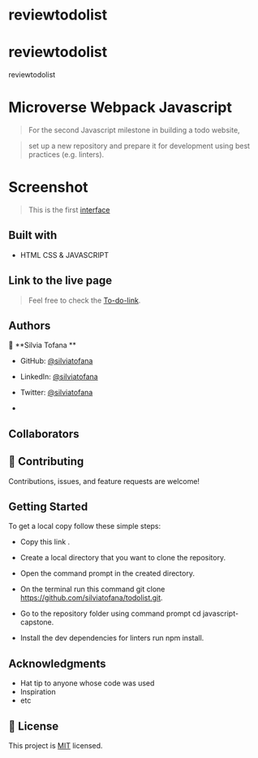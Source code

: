 # reviewtodolist
# reviewtodolist
reviewtodolist
# Microverse Webpack Javascript

> For the second Javascript milestone in building a todo website,

> set up a new repository and prepare it for development using best practices (e.g. linters).

# Screenshot

> This is the first [interface](./screenshots/inage12.png)

## Built with

- HTML CSS & JAVASCRIPT

## Link to the live page

> Feel free to check the [To-do-link](https://silviatofana.github.io/todolist/dist/).

## Authors

👤 **Silvia Tofana **

- GitHub: [@silviatofana](https://github.com/silviatofana)
- LinkedIn: [@silviatofana](www.linkedin.com/in/silvia-tofana-10b852186)
- Twitter: [@silviatofana](https://twitter.com/SilviaTofana)

-
## Collaborators



## 🤝 Contributing

Contributions, issues, and feature requests are welcome!

## Getting Started

To get a local copy follow these simple steps:

- Copy this link .

- Create a local directory that you want to clone the repository.

- Open the command prompt in the created directory.

- On the terminal run this command git clone https://github.com/silviatofana/todolist.git.

- Go to the repository folder using command prompt cd javascript-capstone.

- Install the dev dependencies for linters run npm install.

## Acknowledgments

- Hat tip to anyone whose code was used
- Inspiration
- etc

## 📝 License

This project is [MIT](./MIT.md) licensed.

